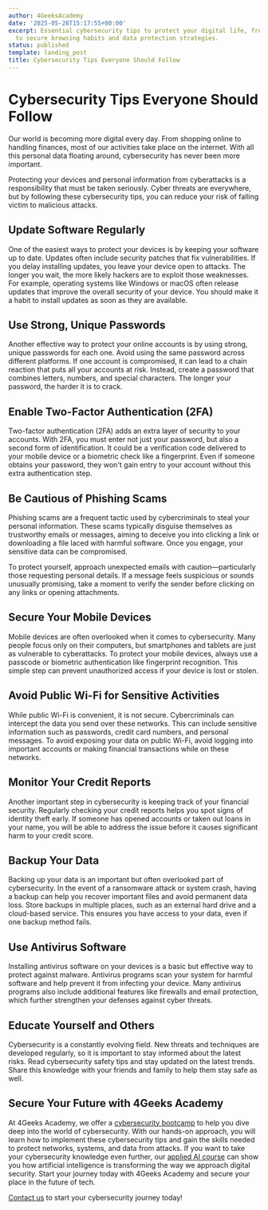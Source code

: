 ```yaml
---
author: 4GeeksAcademy
date: '2025-05-28T15:17:55+00:00'
excerpt: Essential cybersecurity tips to protect your digital life, from strong passwords
  to secure browsing habits and data protection strategies.
status: published
template: landing_post
title: Cybersecurity Tips Everyone Should Follow
---
```

# Cybersecurity Tips Everyone Should Follow

Our world is becoming more digital every day. From shopping online to handling finances, most of our activities take place on the internet. With all this personal data floating around, cybersecurity has never been more important.

Protecting your devices and personal information from cyberattacks is a responsibility that must be taken seriously. Cyber threats are everywhere, but by following these cybersecurity tips, you can reduce your risk of falling victim to malicious attacks.

## Update Software Regularly

One of the easiest ways to protect your devices is by keeping your software up to date. Updates often include security patches that fix vulnerabilities. If you delay installing updates, you leave your device open to attacks. The longer you wait, the more likely hackers are to exploit those weaknesses. For example, operating systems like Windows or macOS often release updates that improve the overall security of your device. You should make it a habit to install updates as soon as they are available.

## Use Strong, Unique Passwords

Another effective way to protect your online accounts is by using strong, unique passwords for each one. Avoid using the same password across different platforms. If one account is compromised, it can lead to a chain reaction that puts all your accounts at risk. Instead, create a password that combines letters, numbers, and special characters. The longer your password, the harder it is to crack.

## Enable Two-Factor Authentication (2FA)

Two-factor authentication (2FA) adds an extra layer of security to your accounts. With 2FA, you must enter not just your password, but also a second form of identification. It could be a verification code delivered to your mobile device or a biometric check like a fingerprint. Even if someone obtains your password, they won't gain entry to your account without this extra authentication step.

## Be Cautious of Phishing Scams

Phishing scams are a frequent tactic used by cybercriminals to steal your personal information. These scams typically disguise themselves as trustworthy emails or messages, aiming to deceive you into clicking a link or downloading a file laced with harmful software. Once you engage, your sensitive data can be compromised.

To protect yourself, approach unexpected emails with caution—particularly those requesting personal details. If a message feels suspicious or sounds unusually promising, take a moment to verify the sender before clicking on any links or opening attachments.


## Secure Your Mobile Devices

Mobile devices are often overlooked when it comes to cybersecurity. Many people focus only on their computers, but smartphones and tablets are just as vulnerable to cyberattacks. To protect your mobile devices, always use a passcode or biometric authentication like fingerprint recognition. This simple step can prevent unauthorized access if your device is lost or stolen.

## Avoid Public Wi-Fi for Sensitive Activities

While public Wi-Fi is convenient, it is not secure. Cybercriminals can intercept the data you send over these networks. This can include sensitive information such as passwords, credit card numbers, and personal messages. To avoid exposing your data on public Wi-Fi, avoid logging into important accounts or making financial transactions while on these networks.

## Monitor Your Credit Reports

Another important step in cybersecurity is keeping track of your financial security. Regularly checking your credit reports helps you spot signs of identity theft early. If someone has opened accounts or taken out loans in your name, you will be able to address the issue before it causes significant harm to your credit score.

## Backup Your Data

Backing up your data is an important but often overlooked part of cybersecurity. In the event of a ransomware attack or system crash, having a backup can help you recover important files and avoid permanent data loss. Store backups in multiple places, such as an external hard drive and a cloud-based service. This ensures you have access to your data, even if one backup method fails.

## Use Antivirus Software

Installing antivirus software on your devices is a basic but effective way to protect against malware. Antivirus programs scan your system for harmful software and help prevent it from infecting your device. Many antivirus programs also include additional features like firewalls and email protection, which further strengthen your defenses against cyber threats.

## Educate Yourself and Others

Cybersecurity is a constantly evolving field. New threats and techniques are developed regularly, so it is important to stay informed about the latest risks. Read cybersecurity safety tips and stay updated on the latest trends. Share this knowledge with your friends and family to help them stay safe as well.


## Secure Your Future with 4Geeks Academy

At 4Geeks Academy, we offer a [cybersecurity bootcamp](https://4geeksacademy.com/us/coding-bootcamps/cybersecurity) to help you dive deep into the world of cybersecurity. With our hands-on approach, you will learn how to implement these cybersecurity tips and gain the skills needed to protect networks, systems, and data from attacks.
If you want to take your cybersecurity knowledge even further, our [applied AI course](https://4geeksacademy.com/us/coding-bootcamps/applied-ai-course) can show you how artificial intelligence is transforming the way we approach digital security. Start your journey today with 4Geeks Academy and secure your place in the future of tech.

[Contact us](https://4geeksacademy.com/us/contact) to start your cybersecurity journey today!